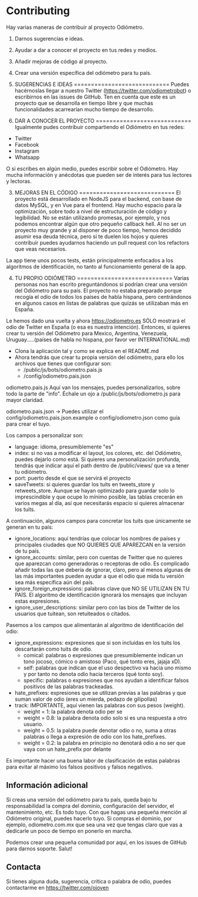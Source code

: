 Contributing
================================

Hay varias maneras de contribuir al proyecto Odiómetro.

1. Darnos sugerencias e ideas.
2. Ayudar a dar a conocer el proyecto en tus redes y medios.
3. Añadir mejoras de código al proyecto.
4. Crear una versión específica del odiómetro para tu país.


1. SUGERENCIAS E IDEAS
============================
Puedes hacérnoslas llegar a nuestro Twitter (https://twitter.com/odiometrobot) o escribirnos en las issues de GitHub.
Ten en cuenta que este es un proyecto que se desarrolla en tiempo libre y que muchas funcionalidades acarrearían mucho tiempo de desarrollo.

2. DAR A CONOCER EL PROYECTO
============================
Igualmente pudes contribuir compartiendo el Odiómetro en tus redes:
* Twitter
* Facebook
* Instagram
* Whatsapp

O si escribes en algún medio, puedes escribir sobre el Odiómetro. Hay mucha información y anécdotas que pueden ser de interés para tus lectores y lectoras.

3. MEJORAS EN EL CÓDIGO
============================
El proyecto está desarrollado en NodeJS para el backend, con base de datos MySQL, y en Vue para el frontend.
Hay mucho espacio para la optimización, sobre todo a nivel de estructuración de código y legibilidad.
No se están utilizando promesas, por ejemplo, y nos podemos encontrar algún que otro pequeño callback hell.
Al no ser un proyecto muy grande y al disponer de poco tiempo, hemos decidido asumir esa deuda técnica, pero si te duelen los hojos y quieres contribuir puedes ayudarnos haciendo un pull request con los refactors que veas necesarios.

La app tiene unos pocos tests, están principalmente enfocados a los algoritmos de identificación, no tanto al funcionamiento general de la app.

4. TU PROPIO ODIÓMETRO
============================
Varias personas nos han escrito preguntándonos si podrían crear una versión del Odiómetro para su país.
El proyecto no estaba preparado porque recogía el odio de todos los países de habla hispana, pero centrándonos en algunos casos en listas de palabras que quizás se utilizaban más en España.

Le hemos dado una vuelta y ahora https://odiometro.es SÓLO mostrará el odio de Twitter en España (o esa es nuestra intención).
Entonces, si quieres crear tu versión del Odiómetro para Mexico, Argentina, Venezuela, Uruguay.....(países de habla no hispana, por favor ver INTERNATIONAL.md)

* Clona la aplicación tal y como se explica en el README.md
* Ahora tendrás que crear tu propia versión del odiómetro, para ello los archivos que tienes que configurar son:
	* /public/js/bots/odiometro.pais.js
	* /config/odiometro.pais.json


odiometro.pais.js
Aquí van los mensajes, puedes personalizarlos, sobre todo la parte de "info". Échale un ojo a /public/js/bots/odiometro.js para mayor claridad.

odiometro.pais.json ->
Puedes utilizar el config/odiometro.pais.json.example o config/odiometro.json como guía para crear el tuyo.

Los campos a personalizar son:

* language: idioma, presumiblemente "es"
* index: si no vas a modificar el layout, los colores, etc. del Odiómetro, puedes dejarlo como está. Si quieres una personalización profunda, tendrás que indicar aquí el path dentro de /public/views/ que va a tener tu odiómetro.
* port: puerto desde el que se servirá el proyecto
* saveTweets: si quieres guardar los tuits en tweets_store y retweets_store. Aunque se hayan optimizado para guardar solo lo imprescindible y que ocupe lo mínimo posible, las tablas crecerán en varios megas al día, así que necesitarás espacio si quieres almacenar los tuits.

A continuación, algunos campos para concretar los tuits que únicamente se generan en tu país:

* ignore_locations: aquí tendrías que colocar los nombres de países y principales ciudades que NO QUIERES QUE APAREZCAN en la versión de tu país.
* ignore_accounts: similar, pero con cuentas de Twitter que no quieres que aparezcan como generadoras o receptoras de odio. Es complicado añadir todas las que debería de ignorar, claro, pero al menos algunas de las más importantes pueden ayudar a que el odio que mida tu versión sea más específica aún del país.
* ignore_foreign_expressions: palabras clave que NO SE UTILIZAN EN TU PAÍS. El algoritmo de identificación ignorará los mensajes que incluyan estas expresiones.
* ignore_user_descriptions: similar pero con las bios de Twitter de los usuarios que tuitean, son retuiteados o citados.

Pasemos a los campos que alimentarán al algoritmo de identificación del odio:
* ignore_expressions: expresiones que si son incluidas en los tuits los descartarán como tuits de odio.
	* comical: palabras o expresiones que presumiblemente indican un tono jocoso, cómico o amistoso (Paco, qué tonto eres, jajaja xD).
	* self: palabras que indican que el uso despectivo va hacia uno mismo y por tanto no denota odio hacia terceros (qué tonto soy).
	* specific: palabras o expresiones que nos ayudan a identificar falsos positivos de las palabras trackeadas.
* hate_prefixes: expresiones que se utilizan previas a las palabras y que suman valor de odio (eres un mierda, pedazo de gilipollas)
* track: IMPORTANTE, aquí vienen las palabras con sus pesos (weight).
	* weight = 1: la palabra denota odio per se
	* weight = 0.8: la palabra denota odio solo si es una respuesta a otro usuario.
	* weight = 0.5: la palabra puede denotar odio o no, suma a otras palabras o llega a expresión de odio con los hate_prefixes.
	* weight = 0.2: la palabra en principio no denotará odio a no ser que vaya con un hate_prefix por delante

Es importante hacer una buena labor de clasificación de estas palabras para evitar al máximo los falsos positivos y falsos negativos.

Información adicional
-------------------
Si creas una versión del odiómetro para tu país, queda bajo tu responsabilidad la compra del dominio, configuración del servidor, el mantenimiento, etc. Es todo tuyo. Con que hagas una pequeña mención al Odiómetro original, puedes hacerlo tuyo. Si compras el dominio, por ejemplo, odiometro.com.mx que sea una vez que tengas claro que vas a dedicarle un poco de tiempo en ponerlo en marcha.

Podemos crear una pequeña comunidad por aquí, en los issues de GitHub para darnos soporte. Salut!

Contacta
------------
Si tienes alguna duda, sugerencia, crítica o palabra de odio, puedes contactarme en https://twitter.com/ojoven
